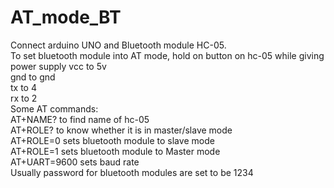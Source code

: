 # AT_mode_BT
Connect arduino UNO and Bluetooth module HC-05.<br>
To set bluetooth module into AT mode, hold on button on hc-05 while giving power supply
vcc to 5v<br>
gnd to gnd<br>
tx to 4<br>
rx to 2<br>
Some AT commands: <br>
AT+NAME? to find name of hc-05 <br>
AT+ROLE? to know whether it is in master/slave mode<br>
AT+ROLE=0 sets bluetooth module to slave mode<br>
AT+ROLE=1 sets bluetooth module to Master mode<br>
AT+UART=9600 sets baud rate<br>
Usually password for bluetooth modules are set to be 1234
